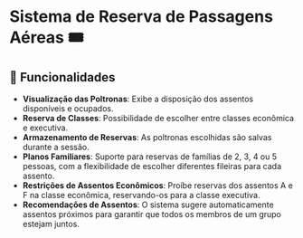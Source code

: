 # Sistema de Reserva de Passagens Aéreas 🎟️
## 📜 Funcionalidades

- **Visualização das Poltronas**: Exibe a disposição dos assentos disponíveis e ocupados.
- **Reserva de Classes**: Possibilidade de escolher entre classes econômica e executiva.
- **Armazenamento de Reservas**: As poltronas escolhidas são salvas durante a sessão.
- **Planos Familiares**: Suporte para reservas de famílias de 2, 3, 4 ou 5 pessoas, com a flexibilidade de escolher diferentes fileiras para cada assento.
- **Restrições de Assentos Econômicos**: Proíbe reservas dos assentos A e F na classe econômica, reservando-os para a classe executiva.
- **Recomendações de Assentos**: O sistema sugere automaticamente assentos próximos para garantir que todos os membros de um grupo estejam juntos.
